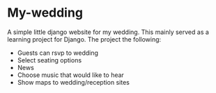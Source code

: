 # My-wedding
A simple little django website for my wedding. This mainly served as a learning project for Django.
The project the following:
- Guests can rsvp to wedding
- Select seating options
- News
- Choose music that would like to hear
- Show maps to wedding/reception sites
